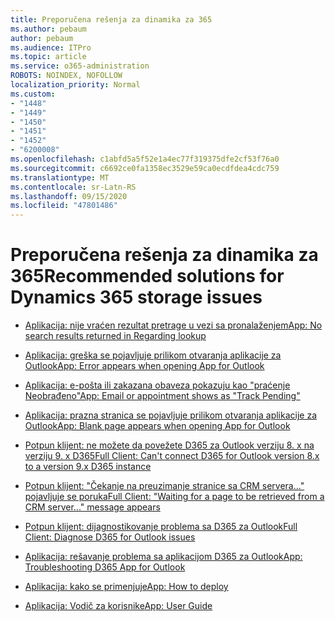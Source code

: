 ```yaml
---
title: Preporučena rešenja za dinamika za 365
ms.author: pebaum
author: pebaum
ms.audience: ITPro
ms.topic: article
ms.service: o365-administration
ROBOTS: NOINDEX, NOFOLLOW
localization_priority: Normal
ms.custom:
- "1448"
- "1449"
- "1450"
- "1451"
- "1452"
- "6200008"
ms.openlocfilehash: c1abfd5a5f52e1a4ec77f319375dfe2cf53f76a0
ms.sourcegitcommit: c6692ce0fa1358ec3529e59ca0ecdfdea4cdc759
ms.translationtype: MT
ms.contentlocale: sr-Latn-RS
ms.lasthandoff: 09/15/2020
ms.locfileid: "47801486"
---
```

# <a name="recommended-solutions-for-dynamics-365-storage-issues"></a><span data-ttu-id="f10b9-102">Preporučena rešenja za dinamika za 365</span><span class="sxs-lookup"><span data-stu-id="f10b9-102">Recommended solutions for Dynamics 365 storage issues</span></span>

* [<span data-ttu-id="f10b9-103">Aplikacija: nije vraćen rezultat pretrage u vezi sa pronalaženjem</span><span class="sxs-lookup"><span data-stu-id="f10b9-103">App: No search results returned in Regarding lookup</span></span>](https://support.microsoft.com/help/4489111)

* [<span data-ttu-id="f10b9-104">Aplikacija: greška se pojavljuje prilikom otvaranja aplikacije za Outlook</span><span class="sxs-lookup"><span data-stu-id="f10b9-104">App: Error appears when opening App for Outlook</span></span>](https://go.microsoft.com/fwlink/p/?linkid=2007021)

* [<span data-ttu-id="f10b9-105">Aplikacija: e-pošta ili zakazana obaveza pokazuju kao "praćenje Neobrađeno"</span><span class="sxs-lookup"><span data-stu-id="f10b9-105">App: Email or appointment shows as "Track Pending"</span></span>](https://go.microsoft.com/fwlink/p/?linkid=2007022)

* [<span data-ttu-id="f10b9-106">Aplikacija: prazna stranica se pojavljuje prilikom otvaranja aplikacije za Outlook</span><span class="sxs-lookup"><span data-stu-id="f10b9-106">App: Blank page appears when opening App for Outlook</span></span>](https://go.microsoft.com/fwlink/p/?linkid=2007128)

* [<span data-ttu-id="f10b9-107">Potpun klijent: ne možete da povežete D365 za Outlook verziju 8. x na verziju 9. x D365</span><span class="sxs-lookup"><span data-stu-id="f10b9-107">Full Client: Can't connect D365 for Outlook version 8.x to a version 9.x D365 instance</span></span>](https://go.microsoft.com/fwlink/p/?linkid=2007023)

* [<span data-ttu-id="f10b9-108">Potpun klijent: "Čekanje na preuzimanje stranice sa CRM servera..." pojavljuje se poruka</span><span class="sxs-lookup"><span data-stu-id="f10b9-108">Full Client: "Waiting for a page to be retrieved from a CRM server..." message appears</span></span>](https://go.microsoft.com/fwlink/p/?linkid=2007129)

* [<span data-ttu-id="f10b9-109">Potpun klijent: dijagnostikovanje problema sa D365 za Outlook</span><span class="sxs-lookup"><span data-stu-id="f10b9-109">Full Client: Diagnose D365 for Outlook issues</span></span>](https://go.microsoft.com/fwlink/p/?linkid=2007024)

* [<span data-ttu-id="f10b9-110">Aplikacija: rešavanje problema sa aplikacijom D365 za Outlook</span><span class="sxs-lookup"><span data-stu-id="f10b9-110">App: Troubleshooting D365 App for Outlook</span></span>](https://go.microsoft.com/fwlink/p/?linkid=2007025)

* [<span data-ttu-id="f10b9-111">Aplikacija: kako se primenjuje</span><span class="sxs-lookup"><span data-stu-id="f10b9-111">App: How to deploy</span></span>](https://go.microsoft.com/fwlink/p/?linkid=857071)

* [<span data-ttu-id="f10b9-112">Aplikacija: Vodič za korisnike</span><span class="sxs-lookup"><span data-stu-id="f10b9-112">App: User Guide</span></span>](https://go.microsoft.com/fwlink/p/?linkid=857091)
